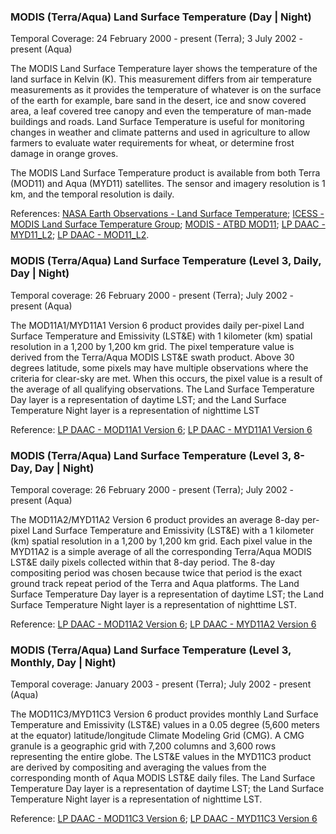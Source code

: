 ### MODIS (Terra/Aqua) Land Surface Temperature (Day | Night)
Temporal Coverage: 24 February 2000 - present (Terra); 3 July 2002 - present (Aqua)

The MODIS Land Surface Temperature layer shows the temperature of the land surface in Kelvin (K). This measurement differs from air temperature measurements as it provides the temperature of whatever is on the surface of the earth for example, bare sand in the desert, ice and snow covered area, a leaf covered tree canopy and even the temperature of man-made buildings and roads. Land Surface Temperature is useful for monitoring changes in weather and climate patterns and used in agriculture to allow farmers to evaluate water requirements for wheat, or determine frost damage in orange groves.

The MODIS Land Surface Temperature product is available from both Terra (MOD11) and Aqua (MYD11) satellites. The sensor and imagery resolution is 1 km, and the temporal resolution is daily.

References: [NASA Earth Observations - Land Surface Temperature](http://neo.sci.gsfc.nasa.gov/view.php?datasetId=MOD11C1_M_LSTDA); [ICESS - MODIS Land Surface Temperature Group](http://www.icess.ucsb.edu/modis/modis-lst.html); [MODIS - ATBD MOD11](http://modis.gsfc.nasa.gov/data/atbd/atbd_mod11.pdf); [LP DAAC - MYD11\_L2](https://doi.org/10.5067/MODIS/MYD11_L2.006); [LP DAAC - MOD11\_L2](https://doi.org/10.5067/MODIS/MOD11_L2.006).

### MODIS (Terra/Aqua) Land Surface Temperature (Level 3, Daily, Day | Night)
Temporal coverage: 26 February 2000 - present (Terra); July 2002 - present (Aqua)

The MOD11A1/MYD11A1 Version 6 product provides daily per-pixel Land Surface Temperature and Emissivity (LST&E) with 1 kilometer (km) spatial resolution in a 1,200 by 1,200 km grid. The pixel temperature value is derived from the Terra/Aqua MODIS LST&E swath product. Above 30 degrees latitude, some pixels may have multiple observations where the criteria for clear-sky are met. When this occurs, the pixel value is a result of the average of all qualifying observations. The Land Surface Temperature Day layer is a representation of daytime LST; and the Land Surface Temperature Night layer is a representation of nighttime LST

Reference: [LP DAAC - MOD11A1 Version 6](https://doi.org/10.5067/MODIS/MOD11A1.006); [LP DAAC - MYD11A1 Version 6](https://doi.org/10.5067/MODIS/MYD11A1.006)

### MODIS (Terra/Aqua) Land Surface Temperature (Level 3, 8-Day, Day | Night)
Temporal coverage: 26 February 2000 - present (Terra); July 2002 - present (Aqua)

The MOD11A2/MYD11A2 Version 6 product provides an average 8-day per-pixel Land Surface Temperature and Emissivity (LST&E) with a 1 kilometer (km) spatial resolution in a 1,200 by 1,200 km grid. Each pixel value in the MYD11A2 is a simple average of all the corresponding Terra/Aqua MODIS LST&E daily pixels collected within that 8-day period. The 8-day compositing period was chosen because twice that period is the exact ground track repeat period of the Terra and Aqua platforms. The Land Surface Temperature Day layer is a representation of daytime LST; the Land Surface Temperature Night layer is a representation of nighttime LST.

Reference: [LP DAAC - MOD11A2 Version 6](https://doi.org/10.5067/MODIS/MOD11A2.006); [LP DAAC - MYD11A2 Version 6](https://doi.org/10.5067/MODIS/MYD11A2.006)

### MODIS (Terra/Aqua) Land Surface Temperature (Level 3, Monthly, Day | Night)
Temporal coverage: January 2003 - present (Terra); July 2002 - present (Aqua)

The MOD11C3/MYD11C3 Version 6 product provides monthly Land Surface Temperature and Emissivity (LST&E) values in a 0.05 degree (5,600 meters at the equator) latitude/longitude Climate Modeling Grid (CMG). A CMG granule is a geographic grid with 7,200 columns and 3,600 rows representing the entire globe. The LST&E values in the MYD11C3 product are derived by compositing and averaging the values from the corresponding month of Aqua MODIS LST&E daily files. The Land Surface Temperature Day layer is a representation of daytime LST; the Land Surface Temperature Night layer is a representation of nighttime LST.

Reference: [LP DAAC - MOD11C3 Version 6](https://doi.org/10.5067/MODIS/MOD11C3.006); [LP DAAC - MYD11C3 Version 6](https://doi.org/10.5067/MODIS/MYD11C3.006)
